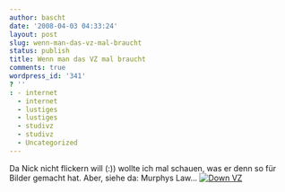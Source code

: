 ```yaml
---
author: bascht
date: '2008-04-03 04:33:24'
layout: post
slug: wenn-man-das-vz-mal-braucht
status: publish
title: Wenn man das VZ mal braucht
comments: true
wordpress_id: '341'
? ''
: - internet
  - internet
  - lustiges
  - lustiges
  - studivz
  - studivz
  - Uncategorized
---
```


Da Nick nicht flickern will (:)) wollte ich mal schauen, was er
denn so für Bilder gemacht hat. Aber, siehe da: Murphys Law...
[![Down VZ](http://www.bascht.com/uploads/2008/04/alles_down.jpg)](http://www.bascht.com/uploads/2008/04/alles_down.jpg "Down VZ")


